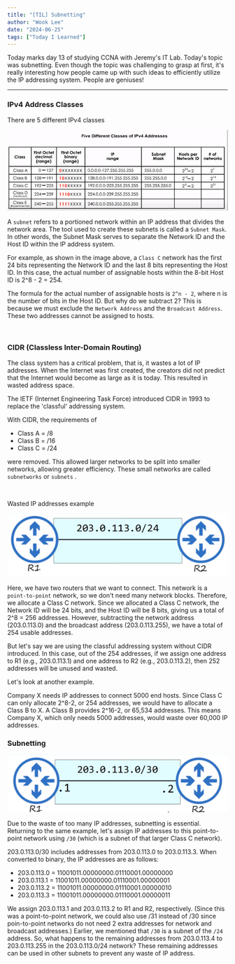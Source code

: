 ```yaml
---
title: "[TIL] Subnetting"
author: "Wook Lee"
date: "2024-06-25"
tags: ["Today I Learned"]
---
```


Today marks day 13 of studying CCNA with Jeremy's IT Lab. Today's topic was subnetting. Even though the topic was challenging to grasp at first, it's really interesting how people came up with such ideas to efficiently utilize the IP addressing system. People are geniuses!

---

### IPv4 Address Classes

There are 5 different IPv4 classes

<div style="text-align: center"><img src="./ip table.png"></div>

A `subnet` refers to a portioned network within an IP address that divides the network area. The tool used to create these subnets is called a `Subnet Mask`. In other words, the Subnet Mask serves to separate the Network ID and the Host ID within the IP address system.

For example, as shown in the image above, a `Class C` network has the first 24 bits representing the Network ID and the last 8 bits representing the Host ID. In this case, the actual number of assignable hosts within the 8-bit Host ID is 2^8 - 2 = 254.

The formula for the actual number of assignable hosts is `2^n - 2`, where n is the number of bits in the Host ID. But why do we subtract 2? This is because we must exclude the `Network Address` and the `Broadcast Address`. These two addresses cannot be assigned to hosts.

<br>

### CIDR (Classless Inter-Domain Routing)

The class system has a critical problem, that is, it wastes a lot of IP addresses. When the Internet was first created, the creators did not predict that the Internet would become as large as it is today. This resulted in wasted address space.

The IETF (Internet Engineering Task Force) introduced CIDR in 1993 to replace the 'classful' addressing system.

With CIDR, the requirements of

- Class A = /8
- Class B = /16
- Class C = /24

were removed. This allowed larger networks to be split into smaller networks, allowing greater efficiency. These small networks are called `subnetworks` or `subnets` .

<br>

Wasted IP addresses example

<div style="text-align: center"><img src="./image-23.png"></div>

Here, we have two routers that we want to connect. This network is a `point-to-point` network, so we don't need many network blocks. Therefore, we allocate a Class C network. Since we allocated a Class C network, the Network ID will be 24 bits, and the Host ID will be 8 bits, giving us a total of 2^8 = 256 addresses. However, subtracting the network address (203.0.113.0) and the broadcast address (203.0.113.255), we have a total of 254 usable addresses.

But let's say we are using the classful addressing system without CIDR introduced. In this case, out of the 254 addresses, if we assign one address to R1 (e.g., 203.0.113.1) and one address to R2 (e.g., 203.0.113.2), then 252 addresses will be unused and wasted.

Let's look at another example.

Company X needs IP addresses to connect 5000 end hosts. Since Class C can only allocate 2^8-2, or 254 addresses, we would have to allocate a Class B to X. A Class B provides 2^16-2, or 65,534 addresses. This means Company X, which only needs 5000 addresses, would waste over 60,000 IP addresses.

### Subnetting

<div style="text-align: center"><img src="./image-24.png"></div>

Due to the waste of too many IP addresses, subnetting is essential. Returning to the same example, let's assign IP addresses to this point-to-point network using `/30` (which is a subnet of that larger Class C network).

203.0.113.0/30 includes addresses from 203.0.113.0 to 203.0.113.3. When converted to binary, the IP addresses are as follows:

- 203.0.113.0 = 11001011.00000000.01110001.00000000
- 203.0.113.1 = 11001011.00000000.01110001.00000001
- 203.0.113.2 = 11001011.00000000.01110001.00000010
- 203.0.113.3 = 11001011.00000000.01110001.00000011

We assign 203.0.113.1 and 203.0.113.2 to R1 and R2, respectively. (Since this was a point-to-point network, we could also use /31 instead of /30 since poin-to-point networks do not need 2 extra addresses for network and broadcast addresses.)
Earlier, we mentioned that `/30` is a subnet of the `/24` address. So, what happens to the remaining addresses from 203.0.113.4 to 203.0.113.255 in the 203.0.113.0/24 network? These remaining addresses can be used in other subnets to prevent any waste of IP address.
